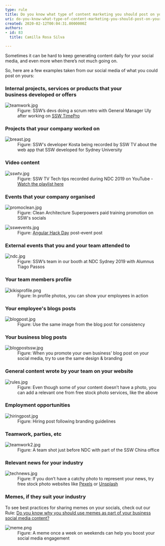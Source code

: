 ```yaml
---
type: rule
title: Do you know what type of content marketing you should post on your socials?
uri: do-you-know-what-type-of-content-marketing-you-should-post-on-your-socials
created: 2020-02-12T00:04:31.0000000Z
authors:
- id: 83
  title: Camilla Rosa Silva

---
```




<span class='intro'> <p class="ssw15-rteElement-P">​Sometimes it can be hard to keep generating content daily for your social media, and even more when there’s not much going on.​​<br></p> </span>

<p>​So, here are a few examples&#160;taken from our social media&#160;of what you could post on yours&#58;</p><h3>​Internal projects, services&#160;or products that your business&#160;developed or offers​</h3><dl class="image"><dt> 
      <img src="teamwork.jpg" alt="teamwork.jpg" /> 
   </dt><dd>Figure&#58; SSW’s devs doing a scrum retro with General Manager&#160;Uly after working on 
      <a href="https&#58;//sswtimepro.com/">SSW TimePro​</a></dd></dl><h3>​​Projects that your company&#160;worked on​</h3><dl class="image"><dt>
      <img src="breast.jpg" alt="breast.jpg" />
   </dt><dd>Figure&#58; SSW's&#160;developer Kosta being recorded by SSW TV about the web app that SSW&#160;developed for Sydney University​</dd></dl><h3>Video content​</h3><dl class="image"><dt>
      <img src="sswtv.jpg" alt="sswtv.jpg" />
   </dt><dd>​Figure&#58; SSW TV Tech tips recorded during NDC 2019 on YouTube​ - 
      <a href="https&#58;//www.youtube.com/playlist?list=PLpiOR7CBNvlqSNO-jkFxuAqy9uL6vnfkx">Watch the playlist here​</a></dd></dl><h3>Events that your company organised</h3><dl class="image"><dt>
      <img src="promoclean.jpg" alt="promoclean.jpg" />
   </dt><dd>Figure&#58; Clean Architecture Superpowers&#160;paid training promotion on SSW's&#160;socials</dd></dl><dl class="image"><dt>
      <img src="sswevents.jpg" alt="sswevents.jpg" />
   </dt><dd>Figure&#58; 
      <a href="https&#58;//angularhackday.com/">Angular Hack Day</a> post-event post<br></dd></dl><h3>External events that you and your team attended to</h3><dl class="image"><dt>
      <img src="ndc.jpg" alt="ndc.jpg" />
   </dt><dd>Figure&#58; SSW’s team in our&#160;booth at NDC Sydney 2019 with Alumnus Tiago Passos</dd></dl><h3>Your team members profile</h3><dl class="image"><dt>
      <img src="kikisprofile.png" alt="kikisprofile.png" />
   </dt><dd>Figure&#58; In profile photos, you can show your employees in action</dd></dl><h3>Your employee's blogs&#160;posts</h3><dl class="image"><dt>
      <img src="blogpost.jpg" alt="blogpost.jpg" />
   </dt><dd>Figure&#58; Use the same image from the blog post for consistency</dd></dl><h3>Your business blog posts</h3><dl class="image"><dt>
      <img src="blogpostssw.jpg" alt="blogpostssw.jpg" />
   </dt><dd>Figure&#58; When you promote your own business'&#160;blog post on your social media, try to use the same design &amp; branding</dd></dl><h3>General content wrote&#160;by your team on your website<br></h3>
<dl class="image">
   <dt>
      <img src="rules.jpg" alt="rules.jpg" />
   </dt><dd>Figure&#58; Even though some of your content&#160;doesn’t have a photo, you can add a relevant one from free stock photo services, like the above</dd></dl><h3>Employment opportunities</h3><dl class="image"><dt>
      <img src="hiringpost.jpg" alt="hiringpost.jpg" /> 
   </dt><dd>Figure&#58; Hiring post following branding guidelines</dd><dd></dd></dl><h3>Teamwork, parties, etc</h3><dl class="image"><dt>
      <img src="teamwork2.jpg" alt="teamwork2.jpg" />
   </dt><dd>Figure&#58; A team shot just before NDC with part of&#160;the SSW China office</dd></dl><h3>Relevant news for your industry</h3><dl class="image"><dt>
      <img src="technews.jpg" alt="technews.jpg" />
   </dt><dd>Figure&#58; If you don’t have a catchy photo to represent your news, try free stock photo websites like 
      <a href="https&#58;//www.pexels.com/">Pexels</a> or 
      <a href="https&#58;//unsplash.com/">Unsplash​</a></dd></dl><h3>Memes, if they suit your industry<br></h3><p class="ssw15-rteElement-P">​To see best&#160;practices for sharing memes on your socials, check out our Rule&#58;&#160;​<a href="/_layouts/15/FIXUPREDIRECT.ASPX?WebId=3dfc0e07-e23a-4cbb-aac2-e778b71166a2&amp;TermSetId=07da3ddf-0924-4cd2-a6d4-a4809ae20160&amp;TermId=a79d64e4-ed1b-441a-9db1-95e1777c7b12">Do you know why you should use memes as part of your business social media content?</a></p><dl class="image"><dt>
      ​<img src="meme.png" alt="meme.png" />
   </dt><dd>Figure&#58; A meme once a week on weekends can help you boost your social media engagement</dd>​<br></dl>


